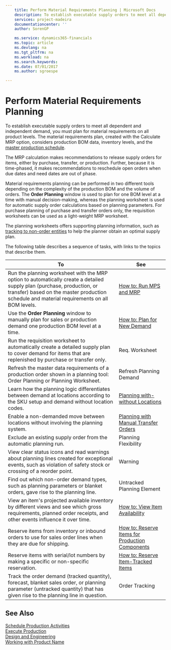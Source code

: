 ```yaml
---
    title: Perform Material Requirements Planning | Microsoft Docs
    description: To establish executable supply orders to meet all dependent and independent demand, you must plan for material requirements on all product levels. The material requirements plan, created with the Calculate MRP option, considers production BOM data, inventory levels, and the [master production schedule](../perform-master-planning.md).
    services: project-madeira
    documentationcenter: ''
    author: SorenGP

    ms.service: dynamics365-financials
    ms.topic: article
    ms.devlang: na
    ms.tgt_pltfrm: na
    ms.workload: na
    ms.search.keywords:
    ms.date: 07/01/2017
    ms.author: sgroespe

---
```

# Perform Material Requirements Planning
To establish executable supply orders to meet all dependent and independent demand, you must plan for material requirements on all product levels. The material requirements plan, created with the Calculate MRP option, considers production BOM data, inventory levels, and the [master production schedule](../perform-master-planning.md).  

 The MRP calculation makes recommendations to release supply orders for items, either by purchase, transfer, or production. Further, because it is time-phased, it makes recommendations to reschedule open orders when due dates and need dates are out of phase.  

 Material requirements planning can be performed in two different tools depending on the complexity of the production BOM and the volume of orders. The **Order Planning** window is used to plan for one BOM level at a time with manual decision-making, whereas the planning worksheet is used for automatic supply order calculations based on planning parameters. For purchase planning of purchase and transfer orders only, the requisition worksheets can be used as a light-weight MRP worksheet.  

 The planning worksheets offers supporting planning information, such as [tracking to non-order entities](../($%20N_99000852_118%20Warning%20$).md) to help the planner obtain an optimal supply plan.  

 The following table describes a sequence of tasks, with links to the topics that describe them.   

|**To**|**See**|  
|------------|-------------|  
|Run the planning worksheet with the MRP option to automatically create a detailed supply plan (purchase, production, or transfer) based on the master production schedule and material requirements on all BOM levels.|[How to: Run MPS and MRP](../how-to-run-mps-and-mrp.md)|  
|Use the **Order Planning** window to manually plan for sales or production demand one production BOM level at a time.|[How to: Plan for New Demand](../how-to-plan-for-new-demand.md)|  
|Run the requisition worksheet to automatically create a detailed supply plan to cover demand for items that are replenished by purchase or transfer only.|Req. Worksheet|  
|Refresh the master data requirements of a production order shown in a planning tool: Order Planning or Planning Worksheet.|Refresh Planning Demand|  
|Learn how the planning logic differentiates between demand at locations according to the SKU setup and demand without location codes.|[Planning with-without Locations](../planning-with-without-locations.md)|  
|Enable a non-demanded move between locations without involving the planning system.|[Planning with Manual Transfer Orders](../planning-with-manual-transfer-orders.md)|  
|Exclude an existing supply order from the automatic planning run.|Planning Flexibility|  
|View clear status icons and read warnings about planning lines created for exceptional events, such as violation of safety stock or crossing of a reorder point.|Warning|  
|Find out which non-order demand types, such as planning parameters or blanket orders, gave rise to the planning line.|Untracked Planning Element|  
|View an item's projected available inventory by different views and see which gross requirements, planned order receipts, and other events influence it over time.|[How to: View Item Availability](../how-to-view-item-availability.md)|  
|Reserve items from inventory or inbound orders to use for sales order lines when they are due for shipping.|[How to: Reserve Items for Production Components](../how-to-reserve-items-for-production-components.md)|  
|Reserve items with serial/lot numbers by making a specific or non-specific reservation.|[How to: Reserve Item-Tracked Items](../how-to-reserve-item-tracked-items.md)|  
|Track the order demand (tracked quantity), forecast, blanket sales order, or planning parameter (untracked quantity) that has given rise to the planning line in question.|Order Tracking|  

## See Also  
 [Schedule Production Activities](../schedule-production-activities.md)   
 [Execute Production](../execute-production.md)   
 [Design and Engineering](../design-and-engineering.md)   
 [Working with Product Name](../working-with-$-p_1-product-name-$-.md)
